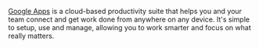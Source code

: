 [Google Apps](http://google.com/apps) is a cloud-based productivity suite that helps you and your team connect and get work done from anywhere on any device. It's simple to setup, use and manage, allowing you to work smarter and focus on what really matters.
